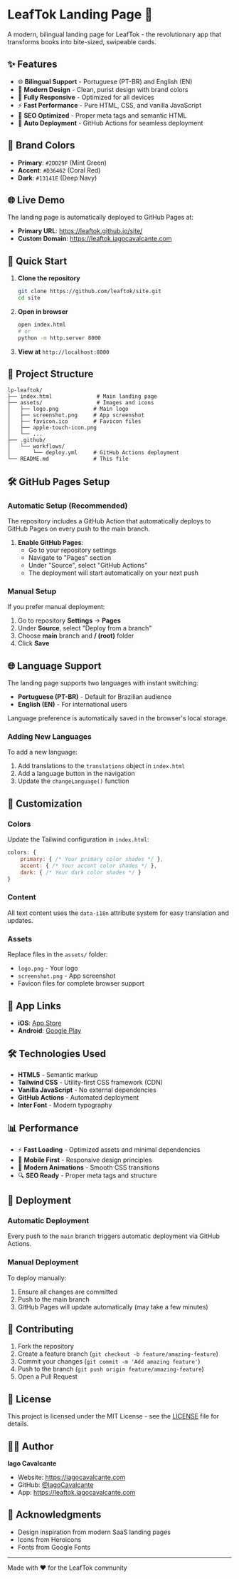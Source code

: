 # LeafTok Landing Page 🍃

A modern, bilingual landing page for LeafTok - the revolutionary app that transforms books into bite-sized, swipeable cards.

## ✨ Features

- 🌐 **Bilingual Support** - Portuguese (PT-BR) and English (EN)
- 🎨 **Modern Design** - Clean, purist design with brand colors
- 📱 **Fully Responsive** - Optimized for all devices
- ⚡ **Fast Performance** - Pure HTML, CSS, and vanilla JavaScript
- 🎯 **SEO Optimized** - Proper meta tags and semantic HTML
- 🚀 **Auto Deployment** - GitHub Actions for seamless deployment

## 🎨 Brand Colors

- **Primary**: `#2DD29F` (Mint Green)
- **Accent**: `#D36462` (Coral Red)
- **Dark**: `#13141E` (Deep Navy)

## 🌐 Live Demo

The landing page is automatically deployed to GitHub Pages at:

- **Primary URL**: https://leaftok.github.io/site/
- **Custom Domain**: https://leaftok.iagocavalcante.com

## 🚀 Quick Start

1. **Clone the repository**

   ```bash
   git clone https://github.com/leaftok/site.git
   cd site
   ```

2. **Open in browser**

   ```bash
   open index.html
   # or
   python -m http.server 8000
   ```

3. **View at** `http://localhost:8000`

## 📁 Project Structure

```
lp-leaftok/
├── index.html              # Main landing page
├── assets/                 # Images and icons
│   ├── logo.png           # Main logo
│   ├── screenshot.png     # App screenshot
│   ├── favicon.ico        # Favicon files
│   ├── apple-touch-icon.png
│   └── ...
├── .github/
│   └── workflows/
│       └── deploy.yml     # GitHub Actions deployment
└── README.md              # This file
```

## 🛠️ GitHub Pages Setup

### Automatic Setup (Recommended)

The repository includes a GitHub Action that automatically deploys to GitHub Pages on every push to the main branch.

1. **Enable GitHub Pages**:
   - Go to your repository settings
   - Navigate to "Pages" section
   - Under "Source", select "GitHub Actions"
   - The deployment will start automatically on your next push

### Manual Setup

If you prefer manual deployment:

1. Go to repository **Settings** → **Pages**
2. Under **Source**, select "Deploy from a branch"
3. Choose **main** branch and **/ (root)** folder
4. Click **Save**

## 🌐 Language Support

The landing page supports two languages with instant switching:

- **Portuguese (PT-BR)** - Default for Brazilian audience
- **English (EN)** - For international users

Language preference is automatically saved in the browser's local storage.

### Adding New Languages

To add a new language:

1. Add translations to the `translations` object in `index.html`
2. Add a language button in the navigation
3. Update the `changeLanguage()` function

## 🎯 Customization

### Colors

Update the Tailwind configuration in `index.html`:

```javascript
colors: {
    primary: { /* Your primary color shades */ },
    accent: { /* Your accent color shades */ },
    dark: { /* Your dark color shades */ }
}
```

### Content

All text content uses the `data-i18n` attribute system for easy translation and updates.

### Assets

Replace files in the `assets/` folder:

- `logo.png` - Your logo
- `screenshot.png` - App screenshot
- Favicon files for complete browser support

## 📱 App Links

- **iOS**: [App Store](https://apps.apple.com/br/app/leaftok/id6748622950)
- **Android**: [Google Play](https://play.google.com/store/apps/details?id=com.iagocavalcante.leaftok)

## 🛠️ Technologies Used

- **HTML5** - Semantic markup
- **Tailwind CSS** - Utility-first CSS framework (CDN)
- **Vanilla JavaScript** - No external dependencies
- **GitHub Actions** - Automated deployment
- **Inter Font** - Modern typography

## 📊 Performance

- ⚡ **Fast Loading** - Optimized assets and minimal dependencies
- 📱 **Mobile First** - Responsive design principles
- 🎨 **Modern Animations** - Smooth CSS transitions
- 🔍 **SEO Ready** - Proper meta tags and structure

## 🚀 Deployment

### Automatic Deployment

Every push to the `main` branch triggers automatic deployment via GitHub Actions.

### Manual Deployment

To deploy manually:

1. Ensure all changes are committed
2. Push to the main branch
3. GitHub Pages will update automatically (may take a few minutes)

## 🤝 Contributing

1. Fork the repository
2. Create a feature branch (`git checkout -b feature/amazing-feature`)
3. Commit your changes (`git commit -m 'Add amazing feature'`)
4. Push to the branch (`git push origin feature/amazing-feature`)
5. Open a Pull Request

## 📄 License

This project is licensed under the MIT License - see the [LICENSE](LICENSE) file for details.

## 👨‍💻 Author

**Iago Cavalcante**

- Website: https://iagocavalcante.com
- GitHub: [@IagoCavalcante](https://github.com/IagoCavalcante)
- App: https://leaftok.iagocavalcante.com

## 🙏 Acknowledgments

- Design inspiration from modern SaaS landing pages
- Icons from Heroicons
- Fonts from Google Fonts

---

Made with ❤️ for the LeafTok community
